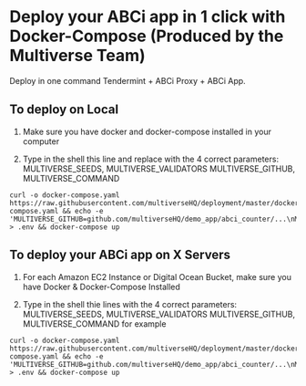 # Deploy your ABCi app in 1 click with Docker-Compose (Produced by the Multiverse Team)

Deploy in one command Tendermint + ABCi Proxy + ABCi App.

## To deploy on Local

1. Make sure you have docker and docker-compose installed in your computer

2. Type in the shell this line and replace with the 4 correct parameters: MULTIVERSE_SEEDS, MULTIVERSE_VALIDATORS MULTIVERSE_GITHUB, MULTIVERSE_COMMAND

```
curl -o docker-compose.yaml https://raw.githubusercontent.com/multiverseHQ/deployment/master/docker_compose/docker-compose.yaml && echo -e 'MULTIVERSE_GITHUB=github.com/multiverseHQ/demo_app/abci_counter/...\nMULTIVERSE_COMMAND=abci_counter\nMULTIVERSE_VALIDATORS=\nMULTIVERSE_SEEDS=0.0.0.0' > .env && docker-compose up
```

## To deploy your ABCi app on X Servers

1. For each Amazon EC2 Instance or Digital Ocean Bucket, make sure you have Docker & Docker-Compose Installed

2. Type in the shell thie lines with the 4 correct parameters: MULTIVERSE_SEEDS, MULTIVERSE_VALIDATORS MULTIVERSE_GITHUB, MULTIVERSE_COMMAND for example

```
curl -o docker-compose.yaml https://raw.githubusercontent.com/multiverseHQ/deployment/master/docker_compose/docker-compose.yaml && echo -e 'MULTIVERSE_GITHUB=github.com/multiverseHQ/demo_app/abci_counter/...\nMULTIVERSE_COMMAND=abci_counter\nMULTIVERSE_VALIDATORS=192.168.0.2,192.168.0.3\nMULTIVERSE_SEEDS=192.168.0.2,192.168.0.3' > .env && docker-compose up
```
